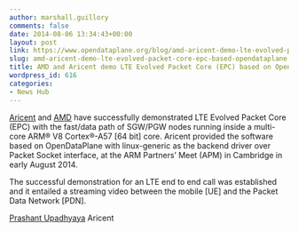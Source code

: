 ```yaml
---
author: marshall.guillory
comments: false
date: 2014-08-06 13:34:43+00:00
layout: post
link: https://www.opendataplane.org/blog/amd-aricent-demo-lte-evolved-packet-core-epc-based-opendataplane/
slug: amd-aricent-demo-lte-evolved-packet-core-epc-based-opendataplane
title: AMD and Aricent demo LTE Evolved Packet Core (EPC) based on OpenDataPlane
wordpress_id: 616
categories:
- News Hub
---
```


[Aricent](http://www.aricent.com/) and [AMD](https://www.google.com/url?sa=t&rct=j&q=&esrc=s&source=web&cd=1&cad=rja&uact=8&ved=0CB8QFjAA&url=http%3A%2F%2Fwww.amd.com%2F&ei=UiviU9zTNMPjoAS24oCoAw&usg=AFQjCNFVdhMlnWpDFHA4OYGHoxVx0Nefcw&sig2=dPW_OyZtFWjuQbXQ_wWj3w&bvm=bv.72197243,d.cGU) have successfully demonstrated LTE Evolved Packet Core (EPC) with the fast/data path of SGW/PGW nodes running inside a multi-core ARM® V8 Cortex®-A57 [64 bit] core. Aricent provided the software based on OpenDataPlane with linux-generic as the backend driver over Packet Socket interface, at the ARM Partners’ Meet (APM) in Cambridge in early August 2014.

The successful demonstration for an LTE end to end call was established and it entailed a streaming video between the mobile [UE] and the Packet Data Network [PDN].



[Prashant Upadhyaya](http://lists.linaro.org/pipermail/lng-odp/2014-August/002159.html)
Aricent
